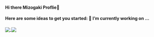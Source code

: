 
#### Hi there Mizogaki Proflie👋

#### Here are some ideas to get you started: 🔭 I’m currently working on ...


<a href="https://github.com/anuraghazra/github-readme-stats">
  <img align="center" src="https://github-readme-stats.vercel.app/api?username=Mizogaki&count_private=true&show_icons=true&title_color=fff&icon_color=79ff97&text_color=9f9f9f&bg_color=151515&=anuraghazra&include_all_commits=true&hide=contribs,prs" />
</a>
<a href="https://github.com/anuraghazra/github-readme-stats">
  <img align="center" src="https://github-readme-stats.vercel.app/api/top-langs/?username=Mizogaki&layout=compact&&show_icons=true&title_color=fff&icon_color=79ff97&text_color=9f9f9f&bg_color=151515&=anuraghazra&include_all_commits=true&langs_count=6" />
</a>





